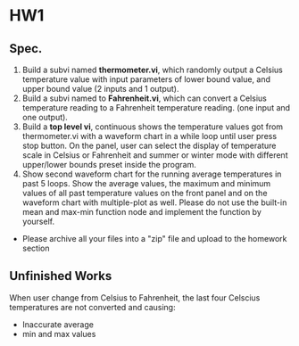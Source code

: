 # HW1
## Spec.
1. Build a subvi named **thermometer.vi**, which randomly output a Celsius temperature value with input parameters of lower bound value, and upper bound value (2 inputs and 1 output).
2. Build a subvi named to **Fahrenheit.vi**, which can convert a Celsius temperature reading to a Fahrenheit temperature reading. (one input and one output).
3. Build a **top level vi**, continuous shows the temperature values got from thermometer.vi with a waveform chart in a while loop until user press stop button. On the panel, user can select the display of temperature scale in Celsius or Fahrenheit and summer or winter mode with different upper/lower bounds preset inside the program.
4. Show second waveform chart for the running average temperatures in past 5 loops. Show the average values, the maximum and minimum values of all past temperature values on the front panel and on the waveform chart with multiple-plot as well. Please do not use the built-in mean and max-min function node and implement the function by yourself.
* Please archive all your files into a "zip" file and upload to the homework section  

## Unfinished Works
When user change from Celsius to Fahrenheit, the last four Celscius temperatures are not converted and causing:
* Inaccurate average
* min and max values